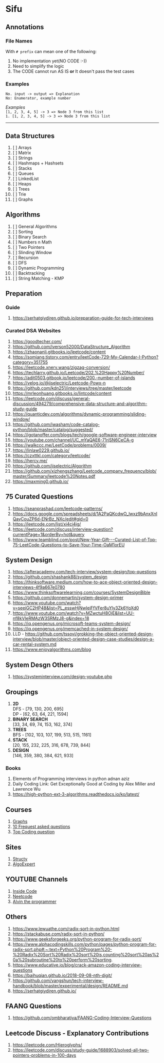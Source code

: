 # Sifu

## Annotations
### **File Names**
With `# prefix` can mean one of the following: <br />
1. No implementation yet(NO CODE :-))
2. Need to simplify the logic
3. The CODE cannot run AS IS **or** It doesn't pass the test cases

### **Examples**
`No. input -> output => Explanation` <br/>
`No: Enumerator, example number`

*Examples*<br/>
`[1, 2, 3, 4, 5] -> 3 => Node 3 from this list` <br/>
`1. [1, 2, 3, 4, 5] -> 3 => Node 3 from this list`

---
## Data Structures
1. [ ] Arrays
2. [ ] Matrix
3. [ ] Strings
4. [ ] Hashmaps + Hashsets
5. [ ] Stacks
6. [ ] Queues
7. [ ] LinkedList
8. [ ] Heaps
9. [ ] Trees
10. [ ] Trie
11. [ ] Graphs

## Algorithms
1. [ ] General Algorithms
2. [ ] Sorting
3. [ ] Binary Search
4. [ ] Numbers n Math
5. [ ] Two Pointers
6. [ ] Slinding Window
7. [ ] Recursion
8. [ ] DFS
9.  [ ] Dynamic Programming
10. [ ] Backtracking
11. [ ] String Matching - KMP
   
## Preparation
### Guide
1. https://serhatgiydiren.github.io/preparation-guide-for-tech-interviews

### Curated DSA Websites
1. https://goodtecher.com/
2. https://github.com/iverson52000/DataStructure_Algorithm
3. https://zhaonanli.gitbooks.io/leetcode/content
4. https://somjang.tistory.com/entry/leetCode-729-My-Calendar-I-Python?category=351755
5. https://leetcode.xnerv.wang/zigzag-conversion/
6. https://techlarry.github.io/Leetcode/202.%20Happy%20Number/
7. https://adit0503.gitbook.io/leetcode/200.-number-of-islands
8. https://velog.io/@jiselectric/Leetcode-Powx-n
9. https://github.com/kdn251/interviews/tree/master/leetcode
10. https://mrleonhuang.gitbooks.io/lintcode/content
11. https://leetcode.com/discuss/general-discussion/494279/comprehensive-data-structure-and-algorithm-study-guide
12. https://quanticdev.com/algorithms/dynamic-programming/sliding-window/
13. https://github.com/jwasham/code-catalog-python/blob/master/catalog/suggested/
14. https://igotanoffer.com/blogs/tech/google-software-engineer-interview
15. https://youtube.com/channel/UC_mYaQAE6-71rjSN6CeCA-g
16. https://walkccc.me/LeetCode/problems/0009/
17. https://linlaw0229.github.io/
18. https://czxttkl.com/category/leetcode/
19. https://hercy.me/
20. https://github.com/jiselectric/Algorithm
21. https://github.com/xizhengszhang/Leetcode_company_frequency/blob/master/Summary/leetcode%20Notes.pdf
22. https://maxming0.github.io/

## 75 Curated Questions
1. https://seanprashad.com/leetcode-patterns/
2. https://docs.google.com/spreadsheets/d/1A2PaQKcdwO_lwxz9bAnxXnIQayCouZP6d-ENrBz_NXc/edit#gid=0
3. https://leetcode.com/list/xi4ci4ig/
4. https://leetcode.com/discuss/interview-question?currentPage=1&orderBy=hot&query
5. https://www.teamblind.com/post/New-Year-Gift---Curated-List-of-Top-75-LeetCode-Questions-to-Save-Your-Time-OaM1orEU

## System Design
1. https://afteracademy.com/tech-interview/system-design/top-questions
2. https://github.com/shashank88/system_design
3. https://thinksoftware.medium.com/how-to-ace-object-oriented-design-interviews-4f9a667e0780
4. https://www.thinksoftwarelearning.com/courses/SystemDesignBible
5. https://github.com/donnemartin/system-design-primer
6. https://www.youtube.com/watch?v=seeiGC2HP48&list=PL_esswHjNwIeiFfVFer8uYly3Zk6YqXd0
7. https://www.youtube.com/watch?v=MZwctuH8OjE&list=UU-nf8kVIeRMAzW3SRMzJ8-g&index=18
8. https://iq.opengenus.org/microsoft-teams-system-design/
9. https://iq.opengenus.org/memcached-in-system-design/
10. LLD - https://github.com/tssovi/grokking-the-object-oriented-design-interview/blob/master/object-oriented-design-case-studies/design-a-car-rental-system.md
11. https://www.enjoyalgorithms.com/blog

## System Desgn Others
1. https://systeminterview.com/design-youtube.php

## Groupings
1. **2D** <br/>
   DFS - [79, 130, 200, 695] <br/>
   DP - [62, 63, 64, 221, 1594]
2. **BINARY SEARCH** <br/>
   [33, 34, 69, 74, 153, 162, 374]
3. **TREES** <br/>
   BFS - [102, 103, 107, 199, 513, 515, 1161]
4. **STACK** <br/>
   [20, 155, 232, 225, 316, 678, 739, 844]
5. **DESIGN** <br/>
   [146, 359, 380, 384, 621, 933]


### Books
1. Elements of Programming interviews in python adnan aziz 
2. Daily Coding Link: Get Exceptionally Good at Coding by Alex Miller and Lawrence Wu
3. https://high-python-ext-3-algorithms.readthedocs.io/ko/latest/
   
## Courses
1. [Graphs](https://www.youtube.com/watch?v=tWVWeAqZ0WU) 
2. [10 Frequest asked questions](https://www.youtube.com/watch?v=o3DUXPRyvT8) 
3. [Top Coding question](https://www.youtube.com/watch?v=cWUmrgMw220&t=2283s) 

## Sites
1. [Structy](https://structy.net/)
2. [AlgoExpert](https://www.algoexpert.io/product)

## YOUTUBE Channels
1. [Inside Code](https://www.youtube.com/c/Insidecode/videos?app=desktop)
2. [Neetcode](https://www.youtube.com/channel/UC_mYaQAE6-71rjSN6CeCA-g) 
3. [Alvin the programmer](https://www.youtube.com/c/Alvin-the-programmer) 

## Others
1. https://www.lewuathe.com/radix-sort-in-python.html
2. https://stackabuse.com/radix-sort-in-python/
3. https://www.geeksforgeeks.org/python-program-for-radix-sort/
4. https://www.alphacodingskills.com/python/pages/python-program-for-radix-sort.php#:~:text=Python%20Program%20-%20Radix%20Sort%20Radix%20sort%20is,counting%20sort%20as%20a%20subroutine%20to%20perform%20sorting.
5. https://www.educative.io/blog/crack-amazon-coding-interview-questions
6. https://baihuqian.github.io/2018-09-08-nth-digit/
7. https://github.com/yangshun/tech-interview-handbook/blob/master/experimental/design/README.md
8. https://serhatgiydiren.github.io/

## FAANG Questions
1. https://github.com/ombharatiya/FAANG-Coding-Interview-Questions

## Leetcode Discuss - Explanatory Contributions
1. https://leetcode.com/Hieroglyphs/
2. https://leetcode.com/discuss/study-guide/1688903/solved-all-two-pointers-problems-in-100-days
